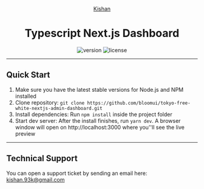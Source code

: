 <p align="center">
    <a href="https://linktr.ee/kishankumar" title="Kishan">
       Kishan
    </a>
</p>
<h1 align="center">
    <b> Typescript Next.js Dashboard</b>
    <br>

</h1>
<div align="center">

![version](https://img.shields.io/badge/version-1.0.0-blue.svg)
![license](https://img.shields.io/badge/license-MIT-blue.svg)


</div>


---

<h2>
    Quick Start
</h2>
<ol>
    <li>Make sure you have the latest stable versions for Node.js and NPM installed</li>
    <li>Clone repository: <code>git clone https://github.com/bloomui/tokyo-free-white-nextjs-admin-dashboard.git</code></li>
    <li>Install dependencies: Run <code>npm install</code> inside the project folder</li>
    <li>Start dev server: After the install finishes, run <code>yarn dev</code>. A browser window will open on http://localhost:3000 where you''ll see the live preview</li>
</ol>

---

<h2>
    Technical Support
</h2>
<p>
    You can open a support ticket by sending an email here: <a href="mailto:kishan.93k@gmail.com" title="Open Support Ticket">
        kishan.93k@gmail.com
    </a>
</p>
